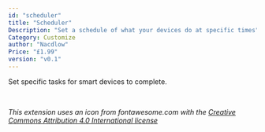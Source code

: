 ```yaml
---
id: "scheduler"
title: "Scheduler"
Description: "Set a schedule of what your devices do at specific times"
Category: Customize
author: "Nacdlow"
Price: "£1.99"
version: "v0.1"
---
```


Set specific tasks for smart devices to complete.

<br>

*This extension uses an icon from fontawesome.com with the [Creative Commons Attribution 4.0 International license](https://fontawesome.com/license)*


<br>
<br>